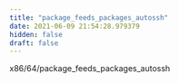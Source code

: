 ```yaml
---
title: "package_feeds_packages_autossh"
date: 2021-06-09 21:54:28.979379
hidden: false
draft: false
---
```


x86/64/package_feeds_packages_autossh

